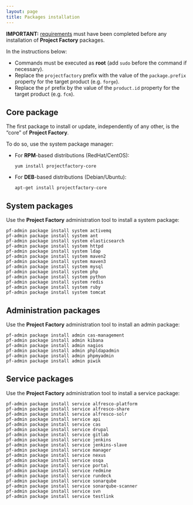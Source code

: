 ```yaml
---
layout: page
title: Packages installation
---
```


**IMPORTANT:** [requirements](reqs.html) must have been completed before any installation of **Project Factory** packages.

In the instructions below:

-   Commands must be executed as **root** (add `sudo` before the command if necessary).
-   Replace the `projectfactory` prefix with the value of the `package.prefix` property for the target product (e.g. `forge`).
-   Replace the `pf` prefix by the value of the `product.id` property for the target product (e.g. `fcm`).

## Core package

The first package to install or update, independently of any other, is the “core” of **Project Factory**.

To do so, use the system package manager:

-   For **RPM**-based distributions (RedHat/CentOS):

        yum install projectfactory-core

-   For **DEB**-based distributions (Debian/Ubuntu):

        apt-get install projectfactory-core


## System packages

Use the **Project Factory** administration tool to install a system package:

    pf-admin package install system activemq
    pf-admin package install system ant
    pf-admin package install system elasticsearch
    pf-admin package install system httpd
    pf-admin package install system ldap
    pf-admin package install system maven2
    pf-admin package install system maven3
    pf-admin package install system mysql
    pf-admin package install system php
    pf-admin package install system python
    pf-admin package install system redis
    pf-admin package install system ruby
    pf-admin package install system tomcat

## Administration packages

Use the **Project Factory** administration tool to install an admin package:

    pf-admin package install admin cas-management
    pf-admin package install admin kibana
    pf-admin package install admin nagios
    pf-admin package install admin phpldapadmin
    pf-admin package install admin phpmyadmin
    pf-admin package install admin piwik

## Service packages

Use the **Project Factory** administration tool to install a service package:

    pf-admin package install service alfresco-platform
    pf-admin package install service alfresco-share
    pf-admin package install service alfresco-solr
    pf-admin package install service api
    pf-admin package install service cas
    pf-admin package install service drupal
    pf-admin package install service gitlab
    pf-admin package install service jenkins
    pf-admin package install service jenkins-slave
    pf-admin package install service manager
    pf-admin package install service nexus
    pf-admin package install service osqa
    pf-admin package install service portal
    pf-admin package install service redmine
    pf-admin package install service rundeck
    pf-admin package install service sonarqube
    pf-admin package install service sonarqube-scanner
    pf-admin package install service svn
    pf-admin package install service testlink
